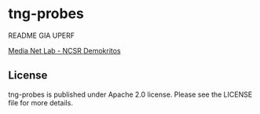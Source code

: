 # tng-probes

README GIA UPERF

[Media Net Lab - NCSR Demokritos](http://www.medianetlab.gr/)

License
----

tng-probes is published under Apache 2.0 license. Please see the LICENSE file for more details.


